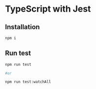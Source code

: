 # TypeScript with Jest

## Installation

```bash
npm i
```

## Run test

```bash
npm run test

#or

npm run test:watchAll
```
